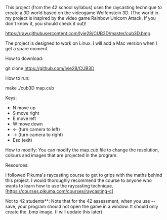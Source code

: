 This project (from the 42 school syllabus) uses the raycasting technique to create a 3D world based on the videogame Wolfenstein 3D. 
(The world in my project is inspired by the video game Rainbow Unicorn Attack. If you don't know it, you should check it out)!

https://raw.githubusercontent.com/lyie28/CUB3D/master/cub3D.bmp

The project is designed to work on Linux. I will add a Mac version when I get a spare moment.

How to download:

git clone https://github.com/lyie28/CUB3D

How to run:

make
./cub3D map.cub

Keys:

- N move up
- S move right
- E move left
- W move down
- <- (turn camera to left)
- -> (turn camera to right)
- Esc (exit)


How to modify:
You can modify the map.cub file to change the resolution, colours and images that are projected in the program.

Resources:

I followed Pikuma's raycasting course to get to grips with the maths behind this project.
I would thoroughly recommend the course to anyone who wants to learn how to use the raycasting technique. [https://courses.pikuma.com/courses/raycasting-c]

Not to 42 students**:
Note that for the 42 assessment, when you use --save, your program should not open the game in a window. It should only create the .bmp image. (I will update this later)
